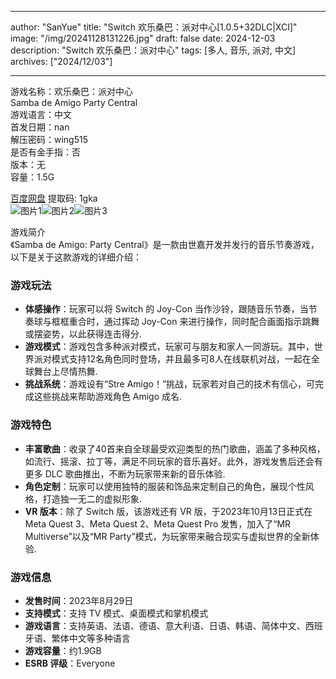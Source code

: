 
---
author: "SanYue"
title: "Switch 欢乐桑巴：派对中心[1.0.5+32DLC|XCI]"
image: "/img/20241128131226.jpg"
draft: false
date: 2024-12-03
description: "Switch 欢乐桑巴：派对中心"
tags: [多人, 音乐, 派对, 中文]
archives: ["2024/12/03"]

---

游戏名称：欢乐桑巴：派对中心   
Samba de Amigo Party Central    
游戏语言：中文  
首发日期：nan  
解压密码：wing515  
是否有金手指：否  
版本：无   
容量：1.5G

[百度网盘](https://pan.baidu.com/s/1L0wXbANPDM8dUYbu9mLqzQ) 提取码: 1gka  
![图片1](/img/scl69a.jpg)![图片2](/img/scl69c.jpg)![图片3](/img/scl698.jpg)  

游戏简介  
《Samba de Amigo: Party Central》是一款由世嘉开发并发行的音乐节奏游戏，以下是关于这款游戏的详细介绍：

### 游戏玩法
- **体感操作**：玩家可以将 Switch 的 Joy-Con 当作沙铃，跟随音乐节奏，当节奏球与框框重合时，通过挥动 Joy-Con 来进行操作，同时配合画面指示跳舞或摆姿势，以此获得连击得分.
- **游戏模式**：游戏包含多种派对模式，玩家可与朋友和家人一同游玩。其中，世界派对模式支持12名角色同时登场，并且最多可8人在线联机对战，一起在全球舞台上尽情热舞.
- **挑战系统**：游戏设有“Stre Amigo！”挑战，玩家若对自己的技术有信心，可完成这些挑战来帮助游戏角色 Amigo 成名.

### 游戏特色
- **丰富歌曲**：收录了40首来自全球最受欢迎类型的热门歌曲，涵盖了多种风格，如流行、摇滚、拉丁等，满足不同玩家的音乐喜好。此外，游戏发售后还会有更多 DLC 歌曲推出，不断为玩家带来新的音乐体验.
- **角色定制**：玩家可以使用独特的服装和饰品来定制自己的角色，展现个性风格，打造独一无二的虚拟形象.
- **VR 版本**：除了 Switch 版，该游戏还有 VR 版，于2023年10月13日正式在 Meta Quest 3、Meta Quest 2、Meta Quest Pro 发售，加入了“MR Multiverse”以及“MR Party”模式，为玩家带来融合现实与虚拟世界的全新体验.

### 游戏信息
- **发售时间**：2023年8月29日
- **支持模式**：支持 TV 模式、桌面模式和掌机模式
- **游戏语言**：支持英语、法语、德语、意大利语、日语、韩语、简体中文、西班牙语、繁体中文等多种语言
- **游戏容量**：约1.9GB
- **ESRB 评级**：Everyone
 
